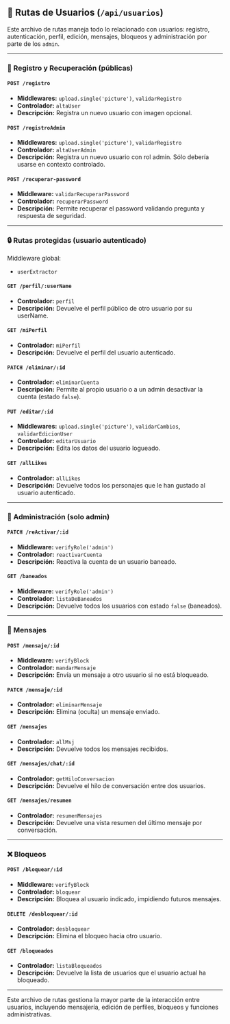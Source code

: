 ## 🔄 Rutas de Usuarios (`/api/usuarios`)

Este archivo de rutas maneja todo lo relacionado con usuarios: registro, autenticación, perfil, edición, mensajes, bloqueos y administración por parte de los `admin`.

---

### 👤 Registro y Recuperación (públicas)

#### `POST /registro`
- **Middlewares:** `upload.single('picture')`, `validarRegistro`
- **Controlador:** `altaUser`
- **Descripción:** Registra un nuevo usuario con imagen opcional.

#### `POST /registroAdmin`
- **Middlewares:** `upload.single('picture')`, `validarRegistro`
- **Controlador:** `altaUserAdmin`
- **Descripción:** Registra un nuevo usuario con rol admin. Sólo debería usarse en contexto controlado.

#### `POST /recuperar-password`
- **Middleware:** `validarRecuperarPassword`
- **Controlador:** `recuperarPassword`
- **Descripción:** Permite recuperar el password validando pregunta y respuesta de seguridad.

---

### 🔒 Rutas protegidas (usuario autenticado)

Middleware global:
- `userExtractor`

#### `GET /perfil/:userName`
- **Controlador:** `perfil`
- **Descripción:** Devuelve el perfil público de otro usuario por su userName.

#### `GET /miPerfil`
- **Controlador:** `miPerfil`
- **Descripción:** Devuelve el perfil del usuario autenticado.

#### `PATCH /eliminar/:id`
- **Controlador:** `eliminarCuenta`
- **Descripción:** Permite al propio usuario o a un admin desactivar la cuenta (estado `false`).

#### `PUT /editar/:id`
- **Middlewares:** `upload.single('picture')`, `validarCambios`, `validarEdicionUser`
- **Controlador:** `editarUsuario`
- **Descripción:** Edita los datos del usuario logueado.

#### `GET /allLikes`
- **Controlador:** `allLikes`
- **Descripción:** Devuelve todos los personajes que le han gustado al usuario autenticado.

---

### 🤜 Administración (solo admin)

#### `PATCH /reActivar/:id`
- **Middleware:** `verifyRole('admin')`
- **Controlador:** `reactivarCuenta`
- **Descripción:** Reactiva la cuenta de un usuario baneado.

#### `GET /baneados`
- **Middleware:** `verifyRole('admin')`
- **Controlador:** `listaDeBaneados`
- **Descripción:** Devuelve todos los usuarios con estado `false` (baneados).

---

### 📨 Mensajes

#### `POST /mensaje/:id`
- **Middleware:** `verifyBlock`
- **Controlador:** `mandarMensaje`
- **Descripción:** Envía un mensaje a otro usuario si no está bloqueado.

#### `PATCH /mensaje/:id`
- **Controlador:** `eliminarMensaje`
- **Descripción:** Elimina (oculta) un mensaje enviado.

#### `GET /mensajes`
- **Controlador:** `allMsj`
- **Descripción:** Devuelve todos los mensajes recibidos.

#### `GET /mensajes/chat/:id`
- **Controlador:** `getHiloConversacion`
- **Descripción:** Devuelve el hilo de conversación entre dos usuarios.

#### `GET /mensajes/resumen`
- **Controlador:** `resumenMensajes`
- **Descripción:** Devuelve una vista resumen del último mensaje por conversación.

---

### ❌ Bloqueos

#### `POST /bloquear/:id`
- **Middleware:** `verifyBlock`
- **Controlador:** `bloquear`
- **Descripción:** Bloquea al usuario indicado, impidiendo futuros mensajes.

#### `DELETE /desbloquear/:id`
- **Controlador:** `desbloquear`
- **Descripción:** Elimina el bloqueo hacia otro usuario.

#### `GET /bloqueados`
- **Controlador:** `listaBloqueados`
- **Descripción:** Devuelve la lista de usuarios que el usuario actual ha bloqueado.

---

Este archivo de rutas gestiona la mayor parte de la interacción entre usuarios, incluyendo mensajería, edición de perfiles, bloqueos y funciones administrativas.

